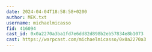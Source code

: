 ```yaml
---
date: 2024-04-04T18:58:58+0200
author: MEK.txt
username: michaelmicasso
fid: 416094
cast_id: 0x0a2270a3ba1fd7e6dd82d898b2eb57834e8b1073
cast: https://warpcast.com/michaelmicasso/0x0a2270a3
---
```

  
